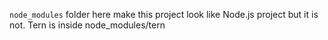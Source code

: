 `node_modules` folder here make this project look like Node.js project but it is not.
Tern is inside node_modules/tern
